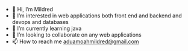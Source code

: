 - 👋 Hi, I’m Mildred
- 👀 I’m interested in web applications both front end and backend and devops and databases
- 🌱 I’m currently learning java
- 💞️ I’m looking to collaborate on any web applications
- 📫 How to reach me aduamoahmildred@gmail.com

<!---
mildeea/mildeea is a ✨ special ✨ repository because its `README.md` (this file) appears on your GitHub profile.
You can click the Preview link to take a look at your changes.
--->
